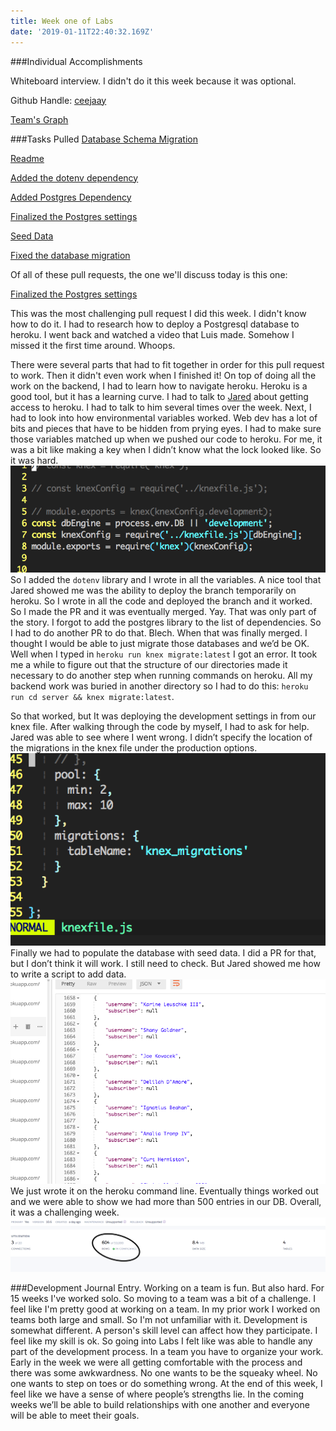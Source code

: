 ```yaml
---
title: Week one of Labs
date: '2019-01-11T22:40:32.169Z'
---
```




###Individual Accomplishments

Whiteboard interview. I didn't do it this week because it was optional.

Github Handle: [ceejaay](https://github.com/ceejaay)

[Team's Graph](https://github.com/Lambda-School-Labs/dont-send-that-email/graphs/contributors)


###Tasks Pulled 
[Database Schema Migration](https://github.com/Lambda-School-Labs/dont-send-that-email/pull/5)

[Readme](https://github.com/Lambda-School-Labs/dont-send-that-email/pull/7)

[Added the dotenv dependency](https://github.com/Lambda-School-Labs/dont-send-that-email/pull/9)

[Added Postgres Dependency](https://github.com/Lambda-School-Labs/dont-send-that-email/pull/12)

[Finalized the Postgres settings](https://github.com/Lambda-School-Labs/dont-send-that-email/pull/16)

[Seed Data](https://github.com/Lambda-School-Labs/dont-send-that-email/pull/16)

[Fixed the database migration](https://github.com/Lambda-School-Labs/dont-send-that-email/pull/21)


Of all of these pull requests, the one we'll discuss today is this one:

[Finalized the Postgres settings](https://github.com/Lambda-School-Labs/dont-send-that-email/pull/16)

This was the most challenging pull request I did this week. I didn't know how to do it. I had to research how to deploy a Postgresql database to heroku. I went back and watched a video that Luis made. Somehow I missed it the first time around. Whoops. 

There were several parts that had to fit together in order for this pull request to work. Then it didn't even work when I finished it!
On top of doing all the work on the backend, I had to learn how to navigate heroku. Heroku is a good tool, but it has a learning curve.
I had to talk to [Jared](https://github.com/jcuff://github.com/jcuffe) about getting access to heroku. I had to talk to him several times over the week.
Next, I had to look into how environmental variables worked. Web dev has a lot of bits and pieces that have to be hidden from prying eyes.
I had to make sure those variables matched up when we pushed our code to heroku. For me, it was a bit like making a key when I didn’t know what the lock looked like. So it was hard. 
![Writing a key for a lock I couldn’t see](dbconfig_file.png)
So I added the `dotenv` library and I wrote in all the variables. A nice tool that Jared showed me was the ability to deploy the branch temporarily on heroku. So I wrote in all the code and deployed the branch and it worked. So I made the PR and it was eventually merged. Yay. 
That was only part of the story. I forgot to add the postgres library to the list of dependencies. So I had to do another PR to do that. Blech. When that was finally merged. I thought I would be able to just migrate those databases and we’d be OK. Well when I typed in `heroku run knex migrate:latest` I got an error. It took me a while to figure out that the structure of our directories made it necessary to do another step when running commands on heroku. All my backend work was buried in another directory so I had to do this: `heroku run cd server && knex migrate:latest`. 


So that worked, but It was deploying the development settings in from our knex file. After walking through the code by myself, I had to ask for help. Jared was able to see where I went wrong. I didn’t specify the location of the migrations in the knex file under the production options.
![the offending lines in the file](knex_file.png)
Finally we had to populate the database with seed data. I did a PR for that, but I don’t think it will work. I still need to check. But Jared showed me how to write a script to add data. 
![The lines in the database](database_entries.png)
We just wrote it on the heroku command line. Eventually things worked out and we were able to show we had more than 500 entries in our DB. Overall, it was a challenging week.
![The number of lines.](Number_of_lines2.png)

 



###Development Journal Entry.
Working on a team is fun. But also hard. For 15 weeks I've worked solo. So moving to a team was a bit of a challenge. I feel like I'm pretty good at working on a team. In my prior work I worked on teams both large and small. So I'm not unfamiliar with it. Development is somewhat different. A person's skill level can affect how they participate. I feel like my skill is ok. So going into Labs I felt like was able to handle any part of the development process. In a team you have to organize your work. Early in the week we were all getting comfortable with the process and there was some awkwardness. No one wants to be the squeaky wheel. No one wants to step on toes or do something wrong. At the end of this week, I feel like we have a sense of where people’s strengths lie. In the coming weeks we’ll be able to build relationships with one another and everyone will be able to meet their goals.

